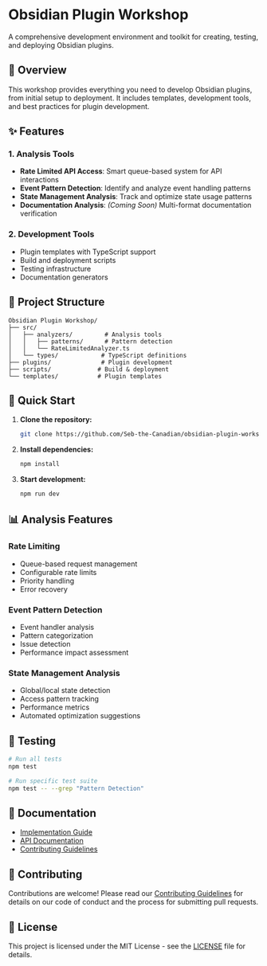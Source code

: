 # Obsidian Plugin Workshop

A comprehensive development environment and toolkit for creating, testing, and deploying Obsidian plugins.

## 🎯 Overview

This workshop provides everything you need to develop Obsidian plugins, from initial setup to deployment. It includes templates, development tools, and best practices for plugin development.

## ✨ Features

### 1. Analysis Tools
- **Rate Limited API Access**: Smart queue-based system for API interactions
- **Event Pattern Detection**: Identify and analyze event handling patterns
- **State Management Analysis**: Track and optimize state usage patterns
- **Documentation Analysis**: *(Coming Soon)* Multi-format documentation verification

### 2. Development Tools
- Plugin templates with TypeScript support
- Build and deployment scripts
- Testing infrastructure
- Documentation generators

## 📁 Project Structure

```
Obsidian Plugin Workshop/
├── src/
│   ├── analyzers/         # Analysis tools
│   │   ├── patterns/      # Pattern detection
│   │   └── RateLimitedAnalyzer.ts
│   └── types/            # TypeScript definitions
├── plugins/              # Plugin development
├── scripts/             # Build & deployment
└── templates/           # Plugin templates
```

## 🚀 Quick Start

1. **Clone the repository:**
   ```bash
   git clone https://github.com/Seb-the-Canadian/obsidian-plugin-workshop.git
   ```

2. **Install dependencies:**
   ```bash
   npm install
   ```

3. **Start development:**
   ```bash
   npm run dev
   ```

## 📊 Analysis Features

### Rate Limiting
- Queue-based request management
- Configurable rate limits
- Priority handling
- Error recovery

### Event Pattern Detection
- Event handler analysis
- Pattern categorization
- Issue detection
- Performance impact assessment

### State Management Analysis
- Global/local state detection
- Access pattern tracking
- Performance metrics
- Automated optimization suggestions

## 🧪 Testing

```bash
# Run all tests
npm test

# Run specific test suite
npm test -- --grep "Pattern Detection"
```

## 📖 Documentation

- [Implementation Guide](./IMPLEMENTATION_GUIDE.md)
- [API Documentation](./docs/api.md)
- [Contributing Guidelines](./CONTRIBUTING.md)

## 🤝 Contributing

Contributions are welcome! Please read our [Contributing Guidelines](./CONTRIBUTING.md) for details on our code of conduct and the process for submitting pull requests.

## 📄 License

This project is licensed under the MIT License - see the [LICENSE](./LICENSE) file for details. 